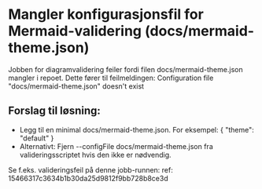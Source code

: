 # Mangler konfigurasjonsfil for Mermaid-validering (docs/mermaid-theme.json)

Jobben for diagramvalidering feiler fordi filen docs/mermaid-theme.json mangler i repoet. Dette fører til feilmeldingen:
Configuration file "docs/mermaid-theme.json" doesn't exist

## Forslag til løsning:
- Legg til en minimal docs/mermaid-theme.json. For eksempel:
  {
    "theme": "default"
  }
- Alternativt: Fjern --configFile docs/mermaid-theme.json fra valideringsscriptet hvis den ikke er nødvendig.

Se f.eks. valideringsfeil på denne jobb-runnen:
ref: 15466317c3634b1b30da25d9812f9bb728b8ce3d